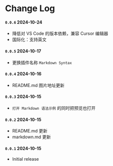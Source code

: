 # Change Log

#### `0.0.6` 2024-10-24

- 降低对 VS Code 的版本依赖，兼容 Cursor 编辑器
- 国际化：支持英文

#### `0.0.5` 2024-10-17

- 更换插件名称 `Markdown Syntax`

#### `0.0.4` 2024-10-16

- README.md 图片地址更新

#### `0.0.3` 2024-10-15

- `打开 Markdown 语法示例` 的同时把预览也打开

#### `0.0.2` 2024-10-15

- README.md 更新
- markdown.md 更新

#### `0.0.1` 2024-10-15

- Initial release